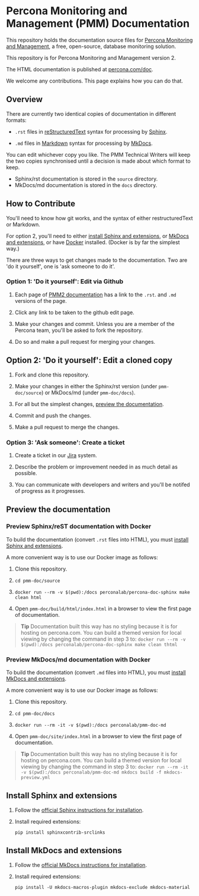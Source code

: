 # Percona Monitoring and Management (PMM) Documentation

This repository holds the documentation source files for [Percona Monitoring and Management](https://www.percona.com/software/database-tools/percona-monitoring-and-management), a free, open-source, database monitoring solution.

This repository is for Percona Monitoring and Management version 2.

The HTML documentation is published at [percona.com/doc](https://www.percona.com/doc/percona-monitoring-and-management/2.x/index.html).

We welcome any contributions. This page explains how you can do that.

## Overview

There are currently two identical copies of documentation in different formats:

- `.rst` files in [reStructuredText](https://docutils.sourceforge.io/docs/user/rst/quickstart.html) syntax for processing by [Sphinx](https://www.sphinx-doc.org/).

- `.md` files in [Markdown](https://daringfireball.net/projects/markdown/) syntax for processing by [MkDocs](https://www.mkdocs.org/).

You can edit whichever copy you like. The PMM Technical Writers will keep the two copies synchronised until a decision is made about which format to keep.

- Sphinx/rst documentation is stored in the `source` directory.
- MkDocs/md documentation is stored in the `docs` directory.

## How to Contribute

You'll need to know how git works, and the syntax of either restructuredText or Markdown.

For option 2, you'll need to either [install Sphinx and extensions](#install-sphinx-and-extensions), or [MkDocs and extensions](#install-mkdocs-and-extensions), or have [Docker](https://docs.docker.com/get-docker/) installed. (Docker is by far the simplest way.)

There are three ways to get changes made to the documentation. Two are 'do it yourself', one is 'ask someone to do it'.

### Option 1: 'Do it yourself': Edit via Github

1. Each page of [PMM2 documentation](https://www.percona.com/doc/percona-monitoring-and-management/2.x/index.html) has a link to the `.rst`. and `.md` versions of the page.

2. Click any link to be taken to the github edit page.

3. Make your changes and commit. Unless you are a member of the Percona team, you'll be asked to fork the repository.

4. Do so and make a pull request for merging your changes.

## Option 2: 'Do it yourself': Edit a cloned copy

1. Fork and clone this repository.

2. Make your changes in either the Sphinx/rst version (under `pmm-doc/source`) or MkDocs/md (under `pmm-doc/docs`).

3. For all but the simplest changes, [preview the documentation](#preview-the-documentation).

4. Commit and push the changes.

5. Make a pull request to merge the changes.

### Option 3: 'Ask someone': Create a ticket

1. Create a ticket in our [Jira](https://jira.percona.com/projects/PMM/issues) system.

2. Describe the problem or improvement needed in as much detail as possible.

3. You can communicate with developers and writers and you'll be notifed of progress as it progresses.

## Preview the documentation

### Preview Sphinx/reST documentation with Docker

To build the documentation (convert `.rst` files into HTML), you must [install Sphinx and extensions](#install-sphinx-and-extensions).

A more convenient way is to use our Docker image as follows:

1. Clone this repository.

2. `cd pmm-doc/source`

3. `docker run --rm -v $(pwd):/docs perconalab/percona-doc-sphinx make clean html`

4. Open `pmm-doc/build/html/index.html` in a browser to view the first page of documentation.

> **Tip**
> Documentation built this way has no styling because it is for hosting on percona.com.
> You can build a themed version for local viewing by changing the command in step 3 to:
> `docker run --rm -v $(pwd):/docs perconalab/percona-doc-sphinx make clean thtml`

### Preview MkDocs/md documentation with Docker

To build the documentation (convert `.md` files into HTML), you must [install MkDocs and extensions](#install-mkdocs-and-extensions).

A more convenient way is to use our Docker image as follows:

1. Clone this repository.

2. `cd pmm-doc/docs`

3. `docker run --rm -it -v $(pwd):/docs perconalab/pmm-doc-md`

4. Open `pmm-doc/site/index.html` in a browser to view the first page of documentation.

> **Tip**
> Documentation built this way has no styling because it is for hosting on percona.com.
> You can build a themed version for local viewing by changing the command in step 3 to:
> `docker run --rm -it -v $(pwd):/docs perconalab/pmm-doc-md mkdocs build -f mkdocs-preview.yml`

## Install Sphinx and extensions

1. Follow the [official Sphinx instructions for installation](https://www.sphinx-doc.org/en/master/usage/installation.html).

2. Install required extensions:

    `pip install sphinxcontrib-srclinks`

## Install MkDocs and extensions

1. Follow the [official MkDocs instructions for installation](https://www.mkdocs.org/#installing-mkdocs).

2. Install required extensions:

    `pip install -U mkdocs-macros-plugin mkdocs-exclude mkdocs-material`
